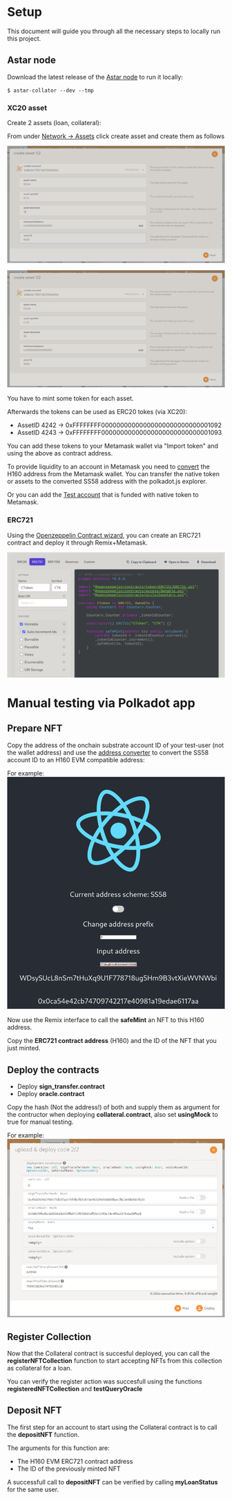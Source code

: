# Setup

This document will guide you through all the necessary steps to locally run this project. 

## Astar node

Download the latest release of the [Astar node](https://github.com/AstarNetwork/Astar/releases) to run it locally:

    $ astar-collator --dev --tmp

### XC20 asset

Create 2 assets (loan, collateral):

From under [Network -> Assets](https://polkadot.js.org/apps/#/assets) click create asset and create them as follows

![CreateAsset](img/createAsset.png)

![CreateAsset2](img/createAsset2.png)

You have to mint some token for each asset.

Afterwards the tokens can be used as ERC20 tokes (via XC20):

* AssetID 4242 -> 0xFFFFFFFF00000000000000000000000000001092
* AssetID 4243 -> 0xFFFFFFFF00000000000000000000000000001093

You can add these tokens to your Metamask wallet via "Import token" and using the above as contract address.

To provide liquidity to an account in Metamask you need to [convert](https://hoonsubin.github.io/evm-substrate-address-converter/) the H160 address from the Metamask wallet. You can transfer the native token or assets to the converted SS58 address with the polkadot.js explorer.

Or you can add the [Test account](https://github.com/AstarNetwork/Astar/blob/de5b8db29794917ffab8fb0a4a7b2a9a52491452/bin/collator/src/local/chain_spec.rs#L61-L66) that is funded with native token to Metamask.

### ERC721

Using the [Openzeppelin Contract wizard](https://wizard.openzeppelin.com/), you can create an ERC721 contract and deploy it through Remix+Metamask.

![OpenzepellinERC721](img/OpenzepellinERC721.png)


# Manual testing via Polkadot app

## Prepare NFT

Copy the address of the onchain substrate account ID of your test-user (not the wallet address) and use the [address converter](https://hoonsubin.github.io/evm-substrate-address-converter/) to convert the SS58 account ID to an H160 EVM compatible address:

For example:
![ConvertAddress](img/convertAddress.png)

Now use the Remix interface to call the **safeMint** an NFT to this H160 address. 

Copy the **ERC721 contract address** (H160) and the ID of the NFT that you just minted.


## Deploy the contracts

* Deploy **sign_transfer.contract**
* Deploy **oracle.contract**

Copy the hash (Not the address!) of both and supply them as argument for the contructor when deploying **collateral.contract**, also set **usingMock** to true for manual testing.

For example:
![DeployCollateral](img/deployCollateral.png)

## Register Collection

Now that the Collateral contract is succesful deployed, you can call the **registerNFTCollection** function to start accepting NFTs from this collection as collateral for a loan.

You can verify the register action was succesfull using the functions **registeredNFTCollection** and **testQueryOracle**

## Deposit NFT

The first step for an account to start using the Collateral contract is to call the **depositNFT** function.

The arguments for this function are:
* The H160 EVM ERC721 contract address
* The ID of the previously minted NFT

A successfull call to **depositNFT** can be verified by calling **myLoanStatus** for the same user.
